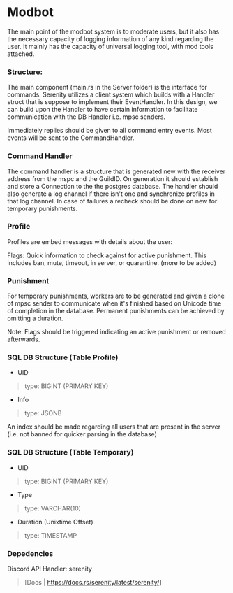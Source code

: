 # Modbot

The main point of the modbot system is to moderate users, but it also has the necessary capacity of logging information of any kind regarding the user. It mainly has the capacity of universal logging tool, with mod tools attached.

### Structure:

The main component (main.rs in the Server folder) is the interface for commands. Serenity utilizes a client system which builds with a Handler struct that is suppose to implement their EventHandler. In this design, we can build upon the Handler to have certain information to facilitate communication with the DB Handler i.e. mpsc senders.

Immediately replies should be given to all command entry events. Most events will be sent to the CommandHandler.

### Command Handler

The command handler is a structure that is generated new with the receiver address from the mspc and the GuildID. On generation it should establish and store a Connection to the the postgres database. The handler should also generate a log channel if there isn't one and synchronize profiles in that log channel. In case of failures a recheck should be done on new for temporary punishments.

### Profile 
Profiles are embed messages with details about the user:

Flags: Quick information to check against for active punishment. This includes ban, mute, timeout, in server, or quarantine. (more to be added)

### Punishment

For temporary punishments, workers are to be generated and given a clone of mpsc sender to communicate when it's finished based on Unicode time of completion in the database. Permanent punishments can be achieved by omitting a duration.

Note: Flags should be triggered indicating an active punishment or removed afterwards.

### SQL DB Structure (Table Profile)

* UID
> type: BIGINT (PRIMARY KEY)
* Info
> type: JSONB

An index should be made regarding all users that are present in the server (i.e. not banned for quicker parsing in the database)

### SQL DB Structure (Table Temporary)

* UID
> type: BIGINT (PRIMARY KEY)
* Type
> type: VARCHAR(10)
* Duration (Unixtime Offset)
> type: TIMESTAMP

### Depedencies

Discord API Handler: serenity
> [Docs | https://docs.rs/serenity/latest/serenity/]
